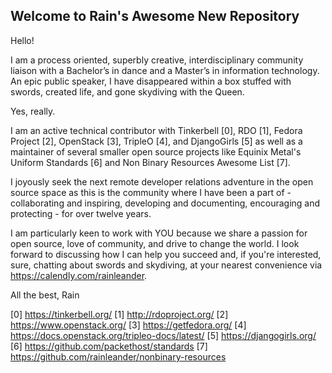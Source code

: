 ## Welcome to Rain's Awesome New Repository

Hello!

I am a process oriented, superbly creative, interdisciplinary community liaison with a Bachelor’s in dance and a Master’s in information technology. An epic public speaker, I have disappeared within a box stuffed with swords, created life, and gone skydiving with the Queen.

Yes, really.

I am an active technical contributor with Tinkerbell [0], RDO [1], Fedora Project [2], OpenStack [3], TripleO [4], and DjangoGirls [5] as well as a maintainer of several smaller open source projects like Equinix Metal's Uniform Standards [6] and Non Binary Resources Awesome List [7].

I joyously seek the next remote developer relations adventure in the open source space as this is the community where I have been a part of - collaborating and inspiring, developing and documenting, encouraging and protecting - for over twelve years.

I am particularly keen to work with YOU because we share a passion for open source, love of community, and drive to change the world. I look forward to discussing how I can help you succeed and, if you're interested, sure, chatting about swords and skydiving, at your nearest convenience via https://calendly.com/rainleander.

All the best,
Rain

[0] https://tinkerbell.org/
[1] http://rdoproject.org/
[2] https://www.openstack.org/
[3] https://getfedora.org/
[4] https://docs.openstack.org/tripleo-docs/latest/
[5] https://djangogirls.org/
[6] https://github.com/packethost/standards
[7] https://github.com/rainleander/nonbinary-resources
